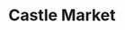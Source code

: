 ---
title: "Castle Market"
url: /saint-germain-en-laye/castle-market/
shop: décoration intérieure
---
